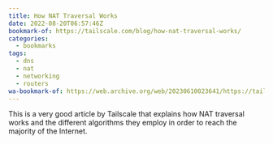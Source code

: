 ```yaml
---
title: How NAT Traversal Works
date: 2022-08-20T06:57:46Z
bookmark-of: https://tailscale.com/blog/how-nat-traversal-works/
categories:
  - bookmarks
tags:
  - dns
  - nat
  - networking
  - routers
wa-bookmark-of: https://web.archive.org/web/20230610023641/https://tailscale.com/blog/how-nat-traversal-works/
---
```


This is a very good article by Tailscale that explains how NAT traversal works and the different algorithms they employ in order to reach the majority of the Internet.
